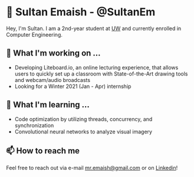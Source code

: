 # 👋 Sultan Emaish - @SultanEm

Hey, I'm Sultan. I am a 2nd-year student at [UW](https://uwaterloo.ca/) and currently enrolled in Computer Engineering. 

## 🔭 What I'm working on ...
- Developing Liteboard.io, an online lecturing experience, that allows users to quickly set up a classroom with State-of-the-Art drawing tools and webcam/audio broadcasts
- Looking for a Winter 2021 (Jan - Apr) internship

## 🌱 What I'm learning ...
- Code optimization by utilizing threads, concurrency, and synchronization
- Convolutional neural networks to analyze visual imagery

## 📫 How to reach me
Feel free to reach out via e-mail [mr.emaish@gmail.com](mr.emaish@gmail.com) or on [Linkedin](https://www.linkedin.com/in/sultanemaish/)!
